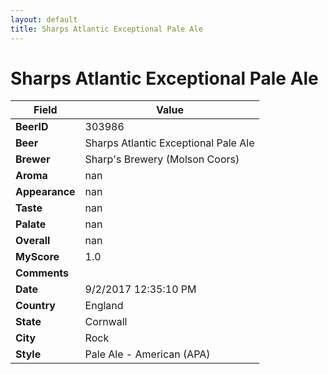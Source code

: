 ```yaml
---
layout: default
title: Sharps Atlantic Exceptional Pale Ale
---
```


# Sharps Atlantic Exceptional Pale Ale

| Field         | Value     |
|---------------|-----------|
| **BeerID** | 303986 |
| **Beer** | Sharps Atlantic Exceptional Pale Ale |
| **Brewer** | Sharp&#39;s Brewery (Molson Coors) |
| **Aroma** | nan |
| **Appearance** | nan |
| **Taste** | nan |
| **Palate** | nan |
| **Overall** | nan |
| **MyScore** | 1.0 |
| **Comments** |   |
| **Date** | 9/2/2017 12:35:10 PM |
| **Country** | England |
| **State** | Cornwall |
| **City** | Rock |
| **Style** | Pale Ale - American (APA) |
